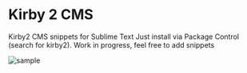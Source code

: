 # Kirby 2 CMS
Kirby2 CMS snippets for Sublime Text
Just install via Package Control (search for kirby2).
Work in progress, feel free to add snippets

![sample](snippetsample.gif)